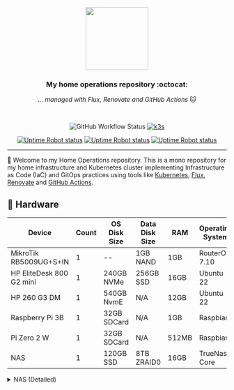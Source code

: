 <div align="center">

<img src="https://camo.githubusercontent.com/5b298bf6b0596795602bd771c5bddbb963e83e0f/68747470733a2f2f692e696d6775722e636f6d2f7031527a586a512e706e67" align="center" width="144px" height="144px"/>

### My home operations repository :octocat:

_... managed with Flux, Renovate and GitHub Actions_ 🐱

</div>

<br/>

<div align="center">

![GitHub Workflow Status](https://img.shields.io/github/actions/workflow/status/mrmarble/home-ops/schedule-renovate.yaml?&logo=renovatebot&style=for-the-badge&label=&color=blue)
[![k3s](https://img.shields.io/badge/k3s-v1.26.3-success.svg?style=for-the-badge&logo=kubernetes&label=&color=blue&logoColor=white)](https://k3s.io/)

[![Uptime Robot status](https://img.shields.io/uptimerobot/status/m793877647-43f7de17c4661915fdcc503c?label=Home%20Internet&logo=googlehome&logoColor=white&style=for-the-badge)](https://uptimerobot.com/)
[![Uptime Robot status](https://img.shields.io/uptimerobot/status/m793877616-990da6b85bc8e4fc22832384?label=Home%20Assistant&logo=homeassistant&logoColor=white&style=for-the-badge)](https://uptimerobot.com/)
[![Uptime Robot status](https://img.shields.io/uptimerobot/status/m793878305-d450c4e357daeea77a8eb9f2?label=grafana&logo=grafana&logoColor=white&style=for-the-badge)](https://uptimerobot.com/)

</div>

---

👋 Welcome to my Home Operations repository. This is a mono repository for my home infrastructure and Kubernetes cluster implementing Infrastructure as Code (IaC) and GitOps practices using tools like [Kubernetes](https://kubernetes.io/), [Flux](https://github.com/fluxcd/flux2), [Renovate](https://github.com/renovatebot/renovate) and [GitHub Actions](https://github.com/features/actions).

## 🔧 Hardware

| Device                   | Count | OS Disk Size | Data Disk Size | RAM   | Operating System | Purpose           |
| ------------------------ | ----- | ------------ | -------------- | ----- | ---------------- | ----------------- |
| MikroTik RB5009UG+S+IN   | 1     | --           | 1GB NAND       | 1GB   | RouterOS 7.10    | Router            |
| HP EliteDesk 800 G2 mini | 1     | 240GB NVMe   | 256GB SSD      | 16GB  | Ubuntu 22        | k3s Master/Worker |
| HP 260 G3 DM             | 1     | 540GB NvmE   | N/A            | 12GB  | Ubuntu 22        | k3s Worker        |
| Raspberry Pi 3B          | 1     | 32GB SDCard  | N/A            | 1GB   | Raspbian         | Pi-hole           |
| Pi Zero 2 W              | 1     | 32GB SDCard  | N/A            | 512MB | Raspbian         | Pi-hole backup    |
| NAS                      | 1     | 120GB SSD    | 8TB ZRAID0     | 16GB  | TrueNas Core     | NFS/BACKUP        |

<details>
  <summary>NAS (Detailed)</summary>

| Type                   | Item                                                                                                                   |
| :--------------------- | :--------------------------------------------------------------------------------------------------------------------- |
| **CPU**                | Intel Core i5-6500 3.2 GHz Quad-Core Processor                                                                         |
| **CPU Cooler**         | Intel Stock                                                                                                            |
| **Motherboard**        | MSI H110M PRO-VH Micro ATX LGA1151                                                                                     |
| **Memory**             | Crucial Ballistix Sport LT 16 GB (2 x 8 GB) DDR4-3200 CL16                                                             |
| **Storage (Boot)**     | Kingston A400 120 GB 2.5" SSD                                                                                          |
| **Storage (Data)**     | Seagate IronWolf NAS 4 TB 3.5" 5400 RPM Internal Hard Drive x 3                                                        |
| **Storage Controller** | 10Gtek® Internal SAS/SATA Raid Controller PCI Express Host Bus Adapter for LSI 9211-8I, LSI SAS2008 Chip, 8-Port 6Gb/s |
| **Case**               | Fractal Design Node 804 MicroATX Mid Tower Case                                                                        |
| **Power Supply**       | Corsair CV550 550 W 80+ Bronze Certified ATX Power Supply                                                              |

</details>
